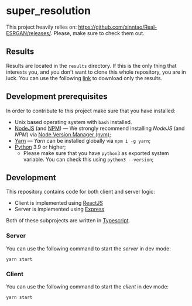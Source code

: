 # super_resolution

This project heavily relies on: https://github.com/xinntao/Real-ESRGAN/releases/. Please, make sure to check them out.

## Results

Results are located in the `results` directory. If this is the only thing that interests you, and you don't want to clone this whole repository, you are in luck. You can use the following [link](https://minhaskamal.github.io/DownGit/#/home?url=https://github.com/tsopeh/super_resolution/tree/master/results) to download only the results.

## Development prerequisites

In order to contribute to this project make sure that you have installed:

* Unix based operating system with `bash` installed.
* [NodeJS](https://nodejs.org/) (and [NPM](https://www.npmjs.com/)) — We strongly recommend installing _NodeJS_ (and _NPM_) via [Node Version Manager (nvm)](https://github.com/nvm-sh/nvm#installing-and-updating);
* [Yarn](https://yarnpkg.com/) — _Yarn_ can be installed globally via `npm i -g yarn`;
* [Python](https://www.python.org/) 3.9 or higher;
    * Please make sure that you have `python3` as exported system variable. You can check this using `python3 --version`;

## Development

This repository contains code for both client and server logic:

- Client is implemented using [ReactJS](https://reactjs.org/docs/getting-started.html)
- Server is implemented using [Express](https://expressjs.com/)

Both of these subprojects are written in [Typescript](https://www.typescriptlang.org/).

### Server

You can use the following command to start the _server_ in dev mode:

```shell
yarn start
```

### Client

You can use the following command to start the _client_ in dev mode:

```shell
yarn start
```
